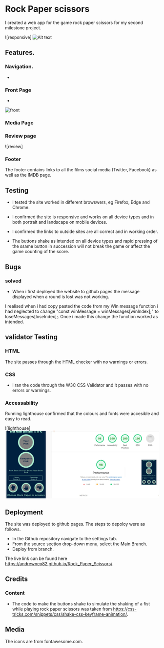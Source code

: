 # Rock Paper scissors

I created a web app for the game rock paper scissors for my second milestone project.

![responsive] ![Alt text](responsive.jpg)

## Features.

### Navigation.

* 

### Front Page

* 

![front](https://user-images.githubusercontent.com/90483176/230976497-e7a686c0-8b4f-4a4b-82b1-63cb0cafb11b.jpg)


### Media Page


### Review page



![review]


### Footer

The footer contains links to all the films social media (Twitter, Facebook) as well as the IMDB page.

## Testing

* I tested the site worked in different browswers, eg Firefox, Edge and Chrome.

* I confirmed the site is responsive and works on all device types and in both portrait and landscape on mobile devices.

* I confirmed the links to outside sites are all correct and in working order.

* The buttons shake as intended on all device types and rapid pressing of the ssame button in succession will not break the game or affect the game counting of the score.

## Bugs

### solved

* When i first deployed the website to github pages the message displayed when a round is lost was not working. 

I realised when i had copy pasted the code from my Win message function i had neglected to change "const winMessage = winMessages[winIndex];" to loseMessages[loseIndex];. Once i made this change the function worked as intended.



## validator Testing

### HTML

The site passes through the HTML checker with no warnings or errors.

### CSS

* I ran the code through the W3C CSS Validator and it passes with no errors or warnings.


### Accessability

Running lighthouse confirmed that the colours and fonts were accesible and easy to read.

![lighthouse] ![Alt text](assets/images/lighthouse.jpg)

## Deployment
The site was deployed to github pages. The steps to depoloy were as follows.


* In the Github repository navigate to the settings tab.
* From the source section drop-down menu, select the Main Branch.
* Deploy from branch.


The live link can be found here https://andrewneo82.github.io/Rock_Paper_Scissors/

## Credits   

### Content

* The code to make the buttons shake to simulate the shaking of a fist while playing rock paper scissors was taken from https://css-tricks.com/snippets/css/shake-css-keyframe-animation/.

## Media

The icons are from fontawesome.com.



